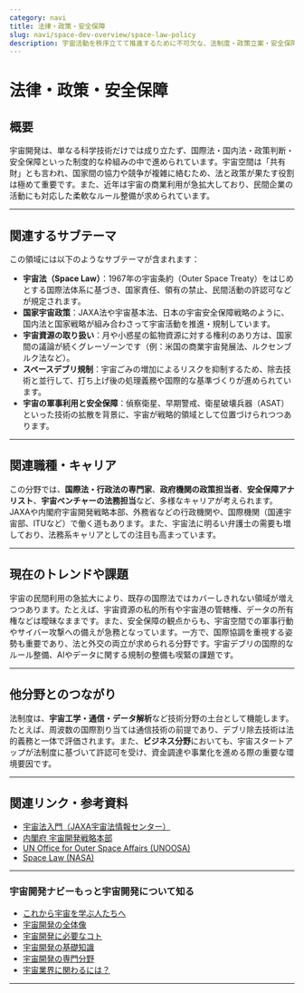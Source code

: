 ```yaml
---
category: navi
title: 法律・政策・安全保障
slug: navi/space-dev-overview/space-law-policy
description: 宇宙活動を秩序立てて推進するために不可欠な、法制度・政策立案・安全保障の枠組みを解説。
---
```


# 法律・政策・安全保障

## 概要  

宇宙開発は、単なる科学技術だけでは成り立たず、国際法・国内法・政策判断・安全保障といった制度的な枠組みの中で進められています。宇宙空間は「共有財」とも言われ、国家間の協力や競争が複雑に絡むため、法と政策が果たす役割は極めて重要です。また、近年は宇宙の商業利用が急拡大しており、民間企業の活動にも対応した柔軟なルール整備が求められています。

---

## 関連するサブテーマ  

この領域には以下のようなサブテーマが含まれます：

- **宇宙法（Space Law）**：1967年の宇宙条約（Outer Space Treaty）をはじめとする国際法体系に基づき、国家責任、領有の禁止、民間活動の許認可などが規定されます。
- **国家宇宙政策**：JAXA法や宇宙基本法、日本の宇宙安全保障戦略のように、国内法と国家戦略が組み合わさって宇宙活動を推進・規制しています。
- **宇宙資源の取り扱い**：月や小惑星の鉱物資源に対する権利のあり方は、国家間の議論が続くグレーゾーンです（例：米国の商業宇宙発展法、ルクセンブルク法など）。
- **スペースデブリ規制**：宇宙ごみの増加によるリスクを抑制するため、除去技術と並行して、打ち上げ後の処理義務や国際的な基準づくりが進められています。
- **宇宙の軍事利用と安全保障**：偵察衛星、早期警戒、衛星破壊兵器（ASAT）といった技術の拡散を背景に、宇宙が戦略的領域として位置づけられつつあります。

---

## 関連職種・キャリア  

この分野では、**国際法・行政法の専門家**、**政府機関の政策担当者**、**安全保障アナリスト**、**宇宙ベンチャーの法務担当**など、多様なキャリアが考えられます。JAXAや内閣府宇宙開発戦略本部、外務省などの行政機関や、国際機関（国連宇宙部、ITUなど）で働く道もあります。また、宇宙法に明るい弁護士の需要も増しており、法務系キャリアとしての注目も高まっています。

---

## 現在のトレンドや課題  

宇宙の民間利用の急拡大により、既存の国際法ではカバーしきれない領域が増えつつあります。たとえば、宇宙資源の私的所有や宇宙港の管轄権、データの所有権などは曖昧なままです。また、安全保障の観点からも、宇宙空間での軍事行動やサイバー攻撃への備えが急務となっています。一方で、国際協調を重視する姿勢も重要であり、法と外交の両立が求められる分野です。宇宙デブリの国際的なルール整備、AIやデータに関する規制の整備も喫緊の課題です。

---

## 他分野とのつながり  

法制度は、**宇宙工学・通信・データ解析**など技術分野の土台として機能します。たとえば、周波数の国際割り当ては通信技術の前提であり、デブリ除去技術は法的義務と一体で評価されます。また、**ビジネス分野**においても、宇宙スタートアップが法制度に基づいて許認可を受け、資金調達や事業化を進める際の重要な環境要因です。

---

## 関連リンク・参考資料  

- [宇宙法入門（JAXA宇宙法情報センター）](https://www.jaxa.jp/projects/pr/brochure/jaxas-law/)
- [内閣府 宇宙開発戦略本部](https://www8.cao.go.jp/space/index.html)
- [UN Office for Outer Space Affairs (UNOOSA)](https://www.unoosa.org/)
- [Space Law (NASA)](https://www.nasa.gov/offices/ogc/about_space_law/)

---

### 宇宙開発ナビーもっと宇宙開発について知る
- [これから宇宙を学ぶ人たちへ](docs/navi/intro-to-space-dev)
- [宇宙開発の全体像](docs/navi/space-dev-overview)
- [宇宙開発に必要なコト](docs/navi/what-is-needed)
- [宇宙開発の基礎知識](docs/navi/basic-knowledge)
- [宇宙開発の専門分野](docs/navi/region-of-expertise)
- [宇宙業界に関わるには？](docs/navi/how-to-commit)

---